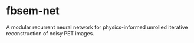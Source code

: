 # fbsem-net

A modular recurrent neural network for physics-informed unrolled iterative reconstruction of noisy PET images.
